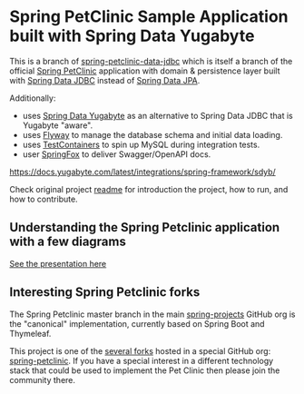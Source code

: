 # Spring PetClinic Sample Application built with Spring Data Yugabyte

This is a branch of [spring-petclinic-data-jdbc](https://github.com/spring-petclinic/spring-petclinic-data-jdbc)
which is itself a branch of the official [Spring PetClinic](https://github.com/spring-projects/spring-petclinic) application with domain & persistence layer built with [Spring Data JDBC](https://projects.spring.io/spring-data-jdbc/)
instead of [Spring Data JPA](https://projects.spring.io/spring-data-jpa/).

Additionally:

- uses [Spring Data Yugabyte](https://github.com/yugabyte/spring-data-yugabytedb) as an alternative to Spring Data JDBC that is Yugabyte "aware".
- uses [Flyway](https://flywaydb.org/) to manage the database schema and initial data loading.
- uses [TestContainers](http://testcontainers.org/) to spin up MySQL during integration tests.
- user [SpringFox](https://springfox.github.io/springfox/) to deliver Swagger/OpenAPI docs.

https://docs.yugabyte.com/latest/integrations/spring-framework/sdyb/

Check original project [readme](https://github.com/spring-projects/spring-petclinic/blob/master/readme.md) for introduction the project, how to run, and how to contribute.

## Understanding the Spring Petclinic application with a few diagrams

[See the presentation here](http://fr.slideshare.net/AntoineRey/spring-framework-petclinic-sample-application)

## Interesting Spring Petclinic forks

The Spring Petclinic master branch in the main [spring-projects](https://github.com/spring-projects/spring-petclinic)
GitHub org is the "canonical" implementation, currently based on Spring Boot and Thymeleaf.

This project is one of the [several forks](https://spring-petclinic.github.io/docs/forks.html) hosted in a special
GitHub org: [spring-petclinic](https://github.com/spring-petclinic). If you have a special interest in a different
technology stack that could be used to implement the Pet Clinic then please join the community there.

